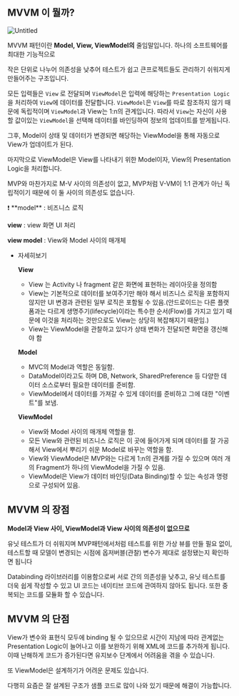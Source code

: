 ## MVVM 이 뭘까?

![Untitled](https://s3.us-west-2.amazonaws.com/secure.notion-static.com/f029dc47-802c-4478-a517-6db641c4364e/Untitled.png?X-Amz-Algorithm=AWS4-HMAC-SHA256&X-Amz-Content-Sha256=UNSIGNED-PAYLOAD&X-Amz-Credential=AKIAT73L2G45EIPT3X45%2F20220419%2Fus-west-2%2Fs3%2Faws4_request&X-Amz-Date=20220419T112006Z&X-Amz-Expires=86400&X-Amz-Signature=ebdc39e623dbf100d5f4f12fd149bd3819355c191b33501a8183631e50a18fa2&X-Amz-SignedHeaders=host&response-content-disposition=filename%20%3D%22Untitled.png%22&x-id=GetObject)

MVVM 패턴이란 **Model, View, ViewModel의** 줄임말입니다. 하나의 소프트웨어를 최대한 기능적으로 

작은 단위로 나누어 의존성을 낮추어 테스트가 쉽고 큰프로젝트들도 관리하기 쉬워지게 만들어주는 구조입니다.

모든 입력들은 `View` 로 전달되며 `ViewModel`은 입력에 해당하는 `Presentation Logic`을 처리하여 `View`에 데이터를 전달합니다. `ViewModel`은 `View`를 따로 참조하지 않기 때문에 독립적이며 `ViewModel`과 View는 1:n의 관계입니다. 따라서 `View`는 자신이 사용할 값이있는 `ViewModel`을 선택해 데이터를 바인딩하여 정보의 업데이트를 받게됩니다. 

그후, Model이 상태 및 데이터가 변경되면 해당하는 ViewModel을 통해 자동으로 View가 업데이트가 된다.

마지막으로 ViewModel은 View를 나타내기 위한 Model이자, View의 Presentation Logic을 처리합니다.

MVP와 마찬가지로 M-V 사이의 의존성이 없고, MVP처럼 V-VM이 1:1 관계가 아닌 독립적이기 때문에 이 둘 사이의 의존성도 없습니다.

<aside>
❗ **model** : 비즈니스 로직

**view** : view 화면 UI 처리

**view model** : View와 Model 사이의 매개체

</aside>

- 자세히보기
    
    **View**
    
    - View 는 Activity 나 fragment 같은 화면에 표현하는 레이아웃을 정의함
    - View는 기본적으로 데이터를 보여주기만 해야 해서 비즈니스 로직을 포함하지 않지만 UI 변경과 관련된 일부 로직은 포함될 수 있음.(안드로이드는 다른 플랫폼과는 다르게 생명주기(lifecycle)이라는 특수한 순서(Flow)를 가지고 있기 때문에 이것을 처리하는 것만으로도 View는 상당히 복잡해지기 때문임.)
    - View는 ViewModel을 관찰하고 있다가 상태 변화가 전달되면 화면을 갱신해야 함
    
    **Model**
    
    - MVC의 Model과 역할은 동일함.
    - DataModel이라고도 하며 DB, Network, SharedPreference 등 다양한 데이터 소스로부터 필요한 데이터를 준비함.
    - ViewModel에서 데이터를 가져갈 수 있게 데이터를 준비하고 그에 대한 "이벤트"를 보냄.
    
    **ViewModel**
    
    - View와 Model 사이의 매개체 역할을 함.
    - 모든 View와 관련된 비즈니스 로직은 이 곳에 들어가게 되며 데이터를 잘 가공해서 View에서 뿌리기 쉬운 Model로 바꾸는 역할을 함.
    - View와 ViewModel은 MVP와는 다르게 1:n의 관계를 가질 수 있으며 여러 개의 Fragment가 하나의 ViewModel을 가질 수 있음.
    - ViewModel은 View가 데이터 바인딩(Data Binding)할 수 있는 속성과 명령으로 구성되어 있음.
    

## MVVM 의 장점

**Model과 View 사이, ViewModel과 View 사이의 의존성이 없으므로**

유닛 테스트가 더 쉬워지며 MVP패턴에서처럼 테스트를 위한 가상 뷰를 만들 필요 없이, 테스트할 때 모델이 변경되는 시점에 옵저버블(관찰) 변수가 제대로 설정됐는지 확인하면 됩니다

Databinding 라이브러리를 이용함으로써 서로 간의 의존성을 낮추고, 유닛 테스트를 더욱 쉽게 작성할 수 있고 UI 코드는 네이티브 코드에 관여하지 않아도 됩니다. 또한 중복되는 코드를 모듈화 할 수 있습니다.

## MVVM 의 단점

View가 변수와 표현식 모두에 binding 될 수 있으므로 시간이 지남에 따라 관계없는 Presentation Logic이 늘어나고 이를 보완하기 위해 XML에 코드를 추가하게 됩니다. 이때 난해하게 코드가 증가된다면 유지보수 단계에서 어려움을 겪을 수 있습니다.

또 ViewModel은 설계하기가 어려운 문제도 있습니다.

다행히 요즘은 잘 설계된 구조가 샘플 코드로 많이 나와 있기 때문에 해결이 가능합니다.
